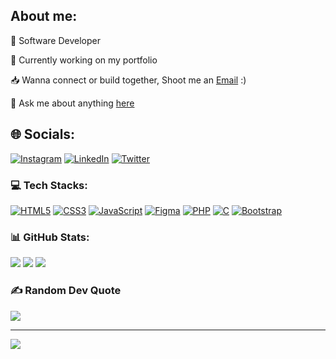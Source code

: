 ## About me:

👾 Software Developer 

💼 Currently working on my portfolio

📥 Wanna connect or build together, Shoot me an [Email](https://mail.google.com/mail/u/0/#inbox?compose=DmwnWsvCfczRMbNgwxsFNjSsDrDLnVxTNpvHhvKDBwZWDSBSLLkhvCTRHhTKGCzlXVNTJhPtSVHB) :)

💬 Ask me about anything [here](https://github.com/zubbypeculiar/zubbypeculiar/issues)

## 🌐 Socials:
[![Instagram](https://img.shields.io/badge/-%23E4405F.svg?logo=Instagram&logoColor=white)](https://instagram.com/x33zp.web?igshid=OGQ5ZDc2ODk2ZA==) 
[![LinkedIn](https://img.shields.io/badge/-%230077B5.svg?logo=linkedin&logoColor=white)](https://www.linkedin.com/in/zubby-peculiar-379809222) 
[![Twitter](https://img.shields.io/badge/-%231DA1F2.svg?logo=Twitter&logoColor=white)](https://twitter.com/x33zp_web) 


### 💻 Tech Stacks:
<!-- ### Languages -->
[![HTML5](https://img.shields.io/badge/-%23E34F26.svg?style=flat-square&logo=html5&logoColor=white)](https://github.com/zubbypeculiar)
[![CSS3](https://img.shields.io/badge/-%231572B6.svg?style=flat-square&logo=css3&logoColor=white)](https://github.com/zubbypeculiar)
[![JavaScript](https://img.shields.io/badge/-%23323330.svg?style=flat-square&logo=javascript&logoColor=%23F7DF1E)](https://github.com/zubbypeculiar)
[![Figma](https://img.shields.io/badge/-%23F24E1E.svg?style=flat-square&logo=figma&logoColor=white)](https://github.com/zubbypeculiar)
[![PHP](https://img.shields.io/badge/-%23777BB4.svg?style=flat-square&logo=php&logoColor=white)](https://github.com/zubbypeculiar)
[![C](https://img.shields.io/badge/-%2300599C.svg?style=flat-square&logo=c&logoColor=white)](https://github.com/zubbypeculiar)
[![Bootstrap](https://img.shields.io/badge/-%23563D7C.svg?style=flat-square&logo=bootstrap&logoColor=white)](https://github.com/zubbypeculiar)
<!-- [![Python](https://img.shields.io/badge/python-3670A0?style=flat-square&logo=python&logoColor=ffdd54)](https://github.com/zubbypeculiar) -->
<!-- [![TypeScript](https://img.shields.io/badge/typescript-%23007ACC.svg?style=flat-square&logo=typescript&logoColor=white)](https://github.com/zubbypeculiar) -->


<!-- ### Frameworks, Platforms & Libraries -->
<!--[![Angular](https://img.shields.io/badge/-%23DD0031.svg?style=flat-square&logo=angular&logoColor=white)](https://github.com/zubbypeculiar) 
[![Bootstrap](https://img.shields.io/badge/-%23563D7C.svg?style=flat-square&logo=bootstrap&logoColor=white)](https://github.com/zubbypeculiar) -->
<!-- [![Django](https://img.shields.io/badge/-%23092E20.svg?style=flat-square&logo=django&logoColor=white)](https://github.com/zubbypeculiar)
[![Flutter](https://img.shields.io/badge/-%2302569B.svg?style=flat-square&logo=Flutter&logoColor=white)](https://github.com/zubbypeculiar)
[![jQuery](https://img.shields.io/badge/-%230769AD.svg?style=flat-square&logo=jquery&logoColor=white)](https://github.com/zubbypeculiar)
[![NodeJS](https://img.shields.io/badge/-6DA55F?style=flat-square&logo=node.js&logoColor=white)](https://github.com/zubbypeculiar)
[![NPM](https://img.shields.io/badge/-%23000000.svg?style=flat-square&logo=npm&logoColor=white)](https://github.com/zubbypeculiar)
[![React](https://img.shields.io/badge/-%2320232a.svg?style=flat-square&logo=react&logoColor=%2361DAFB)](https://github.com/zubbypeculiar)
[![SASS](https://img.shields.io/badge/-hotpink.svg?style=flat-square&logo=SASS&logoColor=white)](https://github.com/zubbypeculiar)
[![Vue.js](https://img.shields.io/badge/-%2335495e.svg?style=flat-square&logo=vuedotjs&logoColor=%234FC08D)](https://github.com/zubbypeculiar) -->

<!-- ### Design
[![Adobe Photoshop](https://img.shields.io/badge/adobephotoshop-%2331A8FF.svg?style=flat-square&logo=adobephotoshop&logoColor=white)](https://github.com/zubbypeculiar)
[![Adobe XD](https://img.shields.io/badge/Adobe%20XD-470137?style=flat-square&logo=Adobe%20XD&logoColor=#FF61F6)](https://github.com/zubbypeculiar)
[![Figma](https://img.shields.io/badge/figma-%23F24E1E.svg?style=flat-square&logo=figma&logoColor=white)](https://github.com/zubbypeculiar) 
[![Adobe Illustrator](https://img.shields.io/badge/adobeillustrator-%23FF9A00.svg?style=flat-square&logo=adobeillustrator&logoColor=white)](https://github.com/zubbypeculiar) 
[![Webflow](https://img.shields.io/badge/Webflow-4353FF?style=flat-square&logo=webflow&logoColor=white)](https://github.com/zubbypeculiar) -->

<!-- ### OS
[![Windows](https://img.shields.io/badge/Windows-black?style=for-the-badge&logo=Windows)](https://github.com/zubbypeculiar)
[![MacOS](https://img.shields.io/badge/macos-black?style=for-the-badge&logo=macos&color=black)](https://github.com/zubbypeculiar) 
[![Linux](https://img.shields.io/badge/linux-black?style=for-the-badge&logo=Linux)](https://github.com/zubbypeculiar)  -->


### 📊 GitHub Stats:
[![](https://github-readme-stats.vercel.app/api?username=zubbypeculiar&theme=gotham&hide_border=true&include_all_commits=false&count_private=true)](https://github.com/zubbypeculiar) [![](https://github-readme-stats.vercel.app/api/top-langs/?username=zubbypeculiar&theme=gotham&hide_border=true&include_all_commits=false&count_private=true&layout=compact)](https://github.com/zubbypeculiar) 
[![](https://github-readme-streak-stats.herokuapp.com/?user=zubbypeculiar&theme=gotham&hide_border=true)](https://github.com/zubbypeculiar)<br/>


<!-- ### Top Repositories


<a href="https://github.com/zubbypeculiar/github-readme-stats">
  <img align="center" src="https://github-readme-stats.vercel.app/api/pin/?username=zubbypeculiar&repo=github-readme-stats&theme=gotham" />
</a>
<a href="https://github.com/anuraghazra/zubbypeculiar.github.io">
  <img align="center" src="https://github-readme-stats.vercel.app/api/pin/?username=zubbypeculiar&repo=anuraghazra.github.io&theme=gotham" />
</a> -->

### ✍️ Random Dev Quote
[![](https://quotes-github-readme.vercel.app/api?type=horizontal&theme=dark)](https://github.com/zubbypeculiar)

 <!-- ### 😂 Random Dev Meme
<img src="https://rm.up.railway.app/" width="512px"/> -->

---
[![](https://visitcount.itsvg.in/api?id=zubbypeculiar&icon=5&color=3)](https://github.com/zubbypeculiar)

<!-- Proudly created with GPRM ( https://gprm.itsvg.in ) -->
